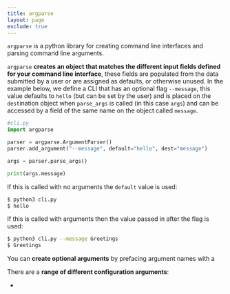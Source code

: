 ```yaml
---
title: argparse
layout: page
exclude: true
---
```


`argparse` is a python library for creating command line interfaces and parsing command line arguments.

`argparse` **creates an object that matches the different input fields defined for your command line interface**, these fields are populated from the data submitted by a user or are assigned as defaults, or otherwise unused. In the example below, we define a CLI that has an optional flag `--message`, this value defaults to `hello` (but can be set by the user) and is placed on the `dest`ination object when `parse_args` is called (in this case `args`) and can be accessed by a field of the same name on the object called `message`.
```py
#cli.py
import argparse

parser = argparse.ArgumentParser()
parser.add_argument("--message", default="hello", dest="message")

args = parser.parse_args()

print(args.message)
```

If this is called with no arguments the `default` value is used:
```bash
$ python3 cli.py
$ hello
```

If this is called with arguments then the value passed in after the flag is used:
```bash
$ python3 cli.py --message Greetings
$ Greetings
```

You can **create optional arguments** by prefacing argument names with a 

There are a **range of different configuration arguments**:

- 
<!--stackedit_data:
eyJoaXN0b3J5IjpbNDA2MDQ3MTY0LC0xOTAyNTUxMjQ5LC00MD
Q3Nzk3NzZdfQ==
-->